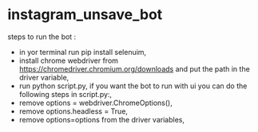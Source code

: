 # instagram_unsave_bot
steps to run the bot :
- in yor terminal run pip install selenuim,
- install chrome webdriver from https://chromedriver.chromium.org/downloads and put the path in the driver variable,
- run python script.py,
if you want the bot to run with ui you can do the following steps in script.py:,
- remove options = webdriver.ChromeOptions(),
- remove options.headless = True,
- remove options=options from the driver variables,
